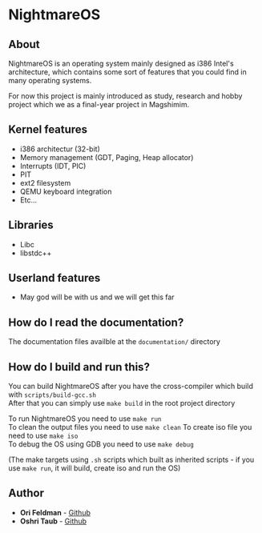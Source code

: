 # NightmareOS

## About

NightmareOS is an operating system mainly designed as i386 Intel's architecture, which contains some sort of features
that you could find in many operating systems.  

For now this project is mainly introduced as study, research and hobby project which we as a final-year project in Magshimim.

## Kernel features

- i386 architectur (32-bit)
- Memory management (GDT, Paging, Heap allocator)
- Interrupts (IDT, PIC)
- PIT
- ext2 filesystem
- QEMU keyboard integration
- Etc...

## Libraries
- Libc
- libstdc++

## Userland features
- May god will be with us and we will get this far

## How do I read the documentation?
The documentation files availble at the ``documentation/`` directory

## How do I build and run this?
You can build NightmareOS after you have the cross-compiler which build with ``scripts/build-gcc.sh``  
After that you can simply use `make build` in the root project directory

To run NightmareOS you need to use `make run`  
To clean the output files you need to use `make clean`
To create iso file you need to use `make iso`  
To debug the OS using GDB you need to use `make debug`

(The make targets using `.sh` scripts which built as inherited scripts - if you use `make run`, it will build, create iso and run the OS)

## Author
- **Ori Feldman** - [Github](https://github.com/Lit3r4lly)
- **Oshri Taub** - [Github](https://github.com/oshri22)
